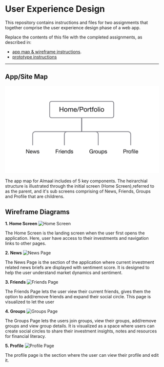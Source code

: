 # User Experience Design

This repository contains instructions and files for two assignments that together comprise the user experience design phase of a web app.

Replace the contents of this file with the completed assignments, as described in:

- [app map & wireframe instructions](instructions-0a-app-map-wireframes.md).
- [prototype instructions](instructions-0b-prototyping.md)

***
## App/Site Map
![App Map Image](/ux-design/appmap.png)

The app map for Almaal includes of 5 key components. The heirarchial structure is illustrated through the initial screen (Home Screen),referred to as the parent, and it's sub screens comprising of News, Friends, Groups and Profile that are childrens. 

## Wireframe Diagrams

**1. Home Screen**
![Home Screen](/...)

The Home Screen is the landing screen when the user first opens the application. Here, user have access to their investments and navigation links to other pages.

**2. News**
![News Page](/...)

The News Page is the section of the application where current investment related news briefs are displayed with sentiment score. It is designed to help the user understand market dynamics and sentiment.  

**3. Friends**
![Friends Page](/...)

The Friends Page lets the user view their current friends, gives them the option to add/remove friends and expand their social circle. This page is visualized to let the user 

**4. Groups**
![Groups Page](/...)

The Groups Page lets the users join groups, view their groups, add/remove groups and view group details. It is visualized as a space where users can create social circles to share their investment insights, notes and resources for financial literacy.

**5. Profile**
![Profile Page](/...)

The profile page is the section where the user can view their profile and edit it. 